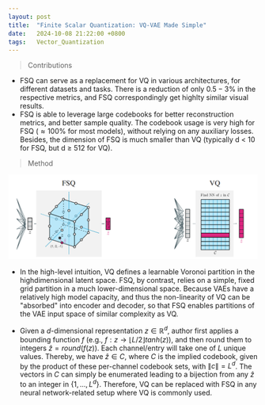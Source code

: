 ```yaml
---
layout: post
title:  "Finite Scalar Quantization: VQ-VAE Made Simple"
date:   2024-10-08 21:22:00 +0800
tags:   Vector_Quantization
---
```


>  Contributions

+ FSQ can serve as a replacement for VQ in various architectures, for different datasets and tasks. There is a reduction of only $0.5 - 3\%$ in the respective metrics, and FSQ correspondingly get highlty similar visual results.
+ FSQ is able to leverage large codebooks for better reconstruction metrics, and better sample quality. The codebook usage is very high for FSQ ($\approx100\%$​ for most models), without relying on any auxiliary losses. Besides, the dimension of FSQ is much smaller than VQ (typically d < 10 for FSQ, but d ≥ 512 for VQ).

> Method

![FSQ and VQ](https://raw.githubusercontent.com/Sk4Dl/Learning/refs/heads/master/images/FSQ%20and%20VQ.png)

+ In the high-level intuition, VQ defines a learnable Voronoi partition in the highdimensional latent space. FSQ, by contrast, relies on a simple, fixed grid partition in a much lower-dimensional space. Because VAEs have a relatively high model capacity, and thus the non-linearity of VQ can be "absorbed" into encoder and decoder, so that FSQ enables partitions of the VAE input space of similar complexity as VQ.

+ Given a $d$-dimensional representation $z\in \mathbb R^d$, author first applies a bounding function $f$ (e.g., $f:z\to ⌊L/2⌋tanh(z)$), and then round them to integers $\hat z=round(f(z))$. Each channel/entry will take one of $L$ unique values. Thereby, we have $\hat z\in C$, where $C$ is the implied codebook, given by the product of these per-channel codebook sets, with $\| c\|=L^d$. The vectors in $C$ can simply be enumerated leading to a bijection from any $\hat z$ to an integer in $\{1,...,L^d\}$. Therefore, VQ can be replaced with FSQ in any neural network-related setup where VQ is commonly used.


